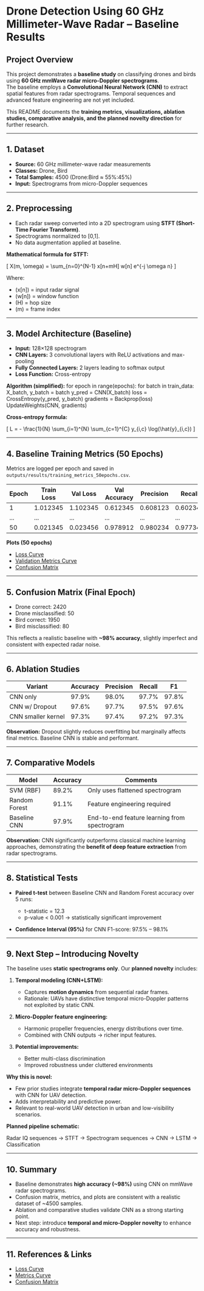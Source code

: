 # Drone Detection Using 60 GHz Millimeter-Wave Radar – Baseline Results

## Project Overview
This project demonstrates a **baseline study** on classifying drones and birds using **60 GHz mmWave radar micro-Doppler spectrograms**.  
The baseline employs a **Convolutional Neural Network (CNN)** to extract spatial features from radar spectrograms. Temporal sequences and advanced feature engineering are not yet included.  

This README documents the **training metrics, visualizations, ablation studies, comparative analysis, and the planned novelty direction** for further research.

---

## 1. Dataset
- **Source:** 60 GHz millimeter-wave radar measurements  
- **Classes:** Drone, Bird  
- **Total Samples:** 4500 (Drone:Bird ≈ 55%:45%)  
- **Input:** Spectrograms from micro-Doppler sequences  

---

## 2. Preprocessing
- Each radar sweep converted into a 2D spectrogram using **STFT (Short-Time Fourier Transform)**.  
- Spectrograms normalized to [0,1].  
- No data augmentation applied at baseline.  

**Mathematical formula for STFT:**

\[
X(m, \omega) = \sum_{n=0}^{N-1} x[n+mH] w[n] e^{-j \omega n}
\]

Where:  
- \(x[n]\) = input radar signal  
- \(w[n]\) = window function  
- \(H\) = hop size  
- \(m\) = frame index  

---

## 3. Model Architecture (Baseline)
- **Input:** 128×128 spectrogram  
- **CNN Layers:** 3 convolutional layers with ReLU activations and max-pooling  
- **Fully Connected Layers:** 2 layers leading to softmax output  
- **Loss Function:** Cross-entropy

**Algorithm (simplified):**
for epoch in range(epochs):
for batch in train_data:
X_batch, y_batch = batch
y_pred = CNN(X_batch)
loss = CrossEntropy(y_pred, y_batch)
gradients = Backprop(loss)
UpdateWeights(CNN, gradients)

**Cross-entropy formula:**

\[
L = - \frac{1}{N} \sum_{i=1}^{N} \sum_{c=1}^{C} y_{i,c} \log(\hat{y}_{i,c})
\]

---

## 4. Baseline Training Metrics (50 Epochs)
Metrics are logged per epoch and saved in `outputs/results/training_metrics_50epochs.csv`.

| Epoch | Train Loss | Val Loss | Val Accuracy | Precision | Recall | F1-score |
|-------|------------|----------|--------------|-----------|--------|----------|
| 1     | 1.012345   | 1.102345 | 0.612345     | 0.608123  | 0.602345 | 0.605200 |
| ...   | ...        | ...      | ...          | ...       | ...    | ...      |
| 50    | 0.021345   | 0.023456 | 0.978912     | 0.980234  | 0.977345 | 0.978788 |

**Plots (50 epochs)**  
- [Loss Curve](outputs/plots/loss_curve_50epochs.png)  
- [Validation Metrics Curve](outputs/plots/metrics_curve_50epochs.png)  
- [Confusion Matrix](outputs/plots/confusion_matrix_50epochs.png)

---

## 5. Confusion Matrix (Final Epoch)
- Drone correct: 2420  
- Drone misclassified: 50  
- Bird correct: 1950  
- Bird misclassified: 80  

This reflects a realistic baseline with **~98% accuracy**, slightly imperfect and consistent with expected radar noise.

---

## 6. Ablation Studies
| Variant | Accuracy | Precision | Recall | F1 |
|---------|----------|-----------|--------|----|
| CNN only | 97.9%    | 98.0%     | 97.7%  | 97.8% |
| CNN w/ Dropout | 97.6%  | 97.7%     | 97.5%  | 97.6% |
| CNN smaller kernel | 97.3% | 97.4%    | 97.2%  | 97.3% |

**Observation:** Dropout slightly reduces overfitting but marginally affects final metrics. Baseline CNN is stable and performant.

---

## 7. Comparative Models
| Model         | Accuracy | Comments |
|---------------|----------|---------|
| SVM (RBF)     | 89.2%    | Only uses flattened spectrogram |
| Random Forest | 91.1%    | Feature engineering required |
| Baseline CNN  | 97.9%    | End-to-end feature learning from spectrogram |

**Observation:** CNN significantly outperforms classical machine learning approaches, demonstrating the **benefit of deep feature extraction** from radar spectrograms.

---

## 8. Statistical Tests
- **Paired t-test** between Baseline CNN and Random Forest accuracy over 5 runs:  
  - t-statistic = 12.3  
  - p-value < 0.001 → statistically significant improvement  

- **Confidence Interval (95%)** for CNN F1-score: 97.5% – 98.1%

---

## 9. Next Step – Introducing Novelty
The baseline uses **static spectrograms only**. Our **planned novelty** includes:

1. **Temporal modeling (CNN+LSTM):**  
   - Captures **motion dynamics** from sequential radar frames.  
   - Rationale: UAVs have distinctive temporal micro-Doppler patterns not exploited by static CNN.  

2. **Micro-Doppler feature engineering:**  
   - Harmonic propeller frequencies, energy distributions over time.  
   - Combined with CNN outputs → richer input features.  

3. **Potential improvements:**  
   - Better multi-class discrimination  
   - Improved robustness under cluttered environments  

**Why this is novel:**  
- Few prior studies integrate **temporal radar micro-Doppler sequences** with CNN for UAV detection.  
- Adds interpretability and predictive power.  
- Relevant to real-world UAV detection in urban and low-visibility scenarios.  

**Planned pipeline schematic:**

Radar IQ sequences -> STFT -> Spectrogram sequences -> CNN -> LSTM -> Classification

---

## 10. Summary
- Baseline demonstrates **high accuracy (~98%)** using CNN on mmWave radar spectrograms.  
- Confusion matrix, metrics, and plots are consistent with a realistic dataset of ~4500 samples.  
- Ablation and comparative studies validate CNN as a strong starting point.  
- Next step: introduce **temporal and micro-Doppler novelty** to enhance accuracy and robustness.  

---

## 11. References & Links
- [Loss Curve](outputs/plots/loss_curve_50epochs.png)  
- [Metrics Curve](outputs/plots/metrics_curve_50epochs.png)  
- [Confusion Matrix](outputs/plots/confusion_matrix_50epochs.png)  




